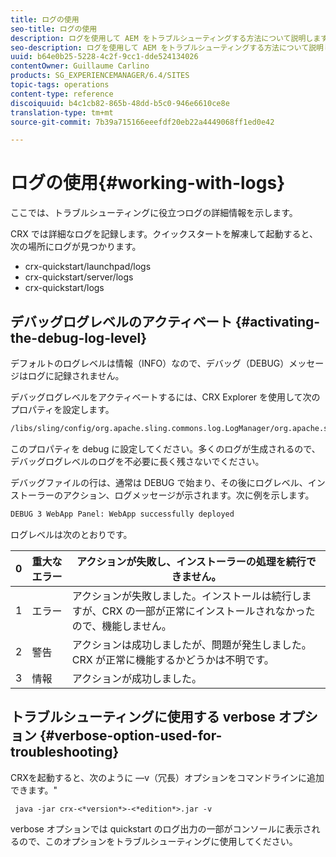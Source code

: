 ```yaml
---
title: ログの使用
seo-title: ログの使用
description: ログを使用して AEM をトラブルシューティングする方法について説明します。
seo-description: ログを使用して AEM をトラブルシューティングする方法について説明します。
uuid: b64e0b25-5228-4c2f-9cc1-dde524134026
contentOwner: Guillaume Carlino
products: SG_EXPERIENCEMANAGER/6.4/SITES
topic-tags: operations
content-type: reference
discoiquuid: b4c1cb82-865b-48dd-b5c0-946e6610ce8e
translation-type: tm+mt
source-git-commit: 7b39a715166eeefdf20eb22a4449068ff1ed0e42

---
```



# ログの使用{#working-with-logs}

ここでは、トラブルシューティングに役立つログの詳細情報を示します。

CRX では詳細なログを記録します。クイックスタートを解凍して起動すると、次の場所にログが見つかります。

* crx-quickstart/launchpad/logs
* crx-quickstart/server/logs
* crx-quickstart/logs

## デバッグログレベルのアクティベート {#activating-the-debug-log-level}

デフォルトのログレベルは情報（INFO）なので、デバッグ（DEBUG）メッセージはログに記録されません。

デバッグログレベルをアクティベートするには、CRX Explorer を使用して次のプロパティを設定します。

```xml
/libs/sling/config/org.apache.sling.commons.log.LogManager/org.apache.sling.commons.log.level
```

このプロパティを debug に設定してください。多くのログが生成されるので、デバッグログレベルのログを不必要に長く残さないでください。

デバッグファイルの行は、通常は DEBUG で始まり、その後にログレベル、インストーラーのアクション、ログメッセージが示されます。次に例を示します。

```xml
DEBUG 3 WebApp Panel: WebApp successfully deployed
```

ログレベルは次のとおりです。

| 0 | 重大なエラー | アクションが失敗し、インストーラーの処理を続行できません。 |
|---|---|---|
| 1 | エラー | アクションが失敗しました。インストールは続行しますが、CRX の一部が正常にインストールされなかったので、機能しません。 |
| 2 | 警告 | アクションは成功しましたが、問題が発生しました。CRX が正常に機能するかどうかは不明です。 |
| 3 | 情報 | アクションが成功しました。 |

## トラブルシューティングに使用する verbose オプション {#verbose-option-used-for-troubleshooting}

CRXを起動すると、次のように —v（冗長）オプションをコマンドラインに追加できます。&quot;

` java -jar crx-<*version*>-<*edition*>.jar -v`

verbose オプションでは quickstart のログ出力の一部がコンソールに表示されるので、このオプションをトラブルシューティングに使用してください。
